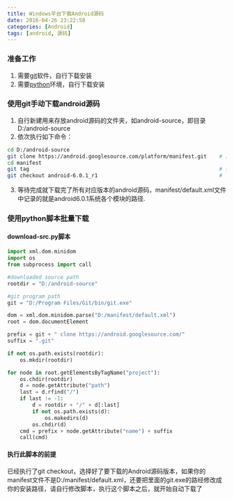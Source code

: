 ```yaml
---
title: Windows平台下载Android源码
date: 2016-04-26 23:22:58
categories: [Android]
tags: [android, 源码]
---
```


### 准备工作
1. 需要[git](https://git-scm.com/download/)软件，自行下载安装
2. 需要[python](https://www.python.org/)环境，自行下载安装

  <!--more-->

### 使用git手动下载android源码
1. 自行新建用来存放android源码的文件夹，如android-source，即目录D:/android-source
2. 依次执行如下命令：
``` bash
cd D:/android-source
git clone https://android.googlesource.com/platform/manifest.git    # 遇到443错误码的就是被墙了，自行翻墙解决
cd manifest
git tag                                                             # 列出android各个分支版本
git checkout android-6.0.1_r1                                       # 下载需要的android源码
```
3. 等待完成就下载完了所有对应版本的android源码，manifest/default.xml文件中记录的就是android6.0.1系统各个模块的路径.

### 使用python脚本批量下载
#### download-src.py脚本
```python
import xml.dom.minidom
import os
from subprocess import call

#downloaded source path
rootdir = "D:/android-source"

#git program path
git = "D:/Program Files/Git/bin/git.exe"

dom = xml.dom.minidom.parse("D:/manifest/default.xml")
root = dom.documentElement

prefix = git + " clone https://android.googlesource.com/"
suffix = ".git"

if not os.path.exists(rootdir):
    os.mkdir(rootdir)

for node in root.getElementsByTagName("project"):
    os.chdir(rootdir)
    d = node.getAttribute("path")
    last = d.rfind("/")
    if last != -1:
        d = rootdir + "/" + d[:last]
        if not os.path.exists(d):
            os.makedirs(d)
        os.chdir(d)
    cmd = prefix + node.getAttribute("name") + suffix
    call(cmd)
```
#### 执行此脚本的前提
已经执行了git checkout，选择好了要下载的Android源码版本，如果你的manifest文件不是D:/manifest/default.xml，还要把里面的git.exe的路经修改成你的安装路径，请自行修改脚本，执行这个脚本之后，就开始自动下载了
